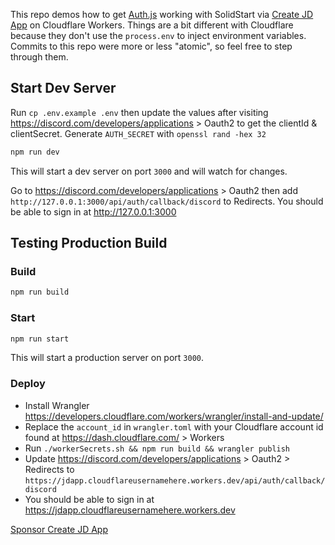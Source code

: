 This repo demos how to get [Auth.js](https://authjs.dev/) working with SolidStart via [Create JD App](https://github.com/OrJDev/create-jd-app) on Cloudflare Workers. Things are a bit different with Cloudflare because they don't use the `process.env` to inject environment variables. Commits to this repo were more or less "atomic", so feel free to step through them.

## Start Dev Server

Run `cp .env.example .env` then update the values after visiting https://discord.com/developers/applications > Oauth2 to get the clientId & clientSecret. Generate `AUTH_SECRET` with `openssl rand -hex 32`

```bash
npm run dev
```

This will start a dev server on port `3000` and will watch for changes.

Go to https://discord.com/developers/applications > Oauth2 then add `http://127.0.0.1:3000/api/auth/callback/discord` to Redirects. You should be able to sign in at http://127.0.0.1:3000

## Testing Production Build

### Build

```bash
npm run build
```

### Start

```bash
npm run start
```

This will start a production server on port `3000`.

### Deploy

- Install Wrangler https://developers.cloudflare.com/workers/wrangler/install-and-update/
- Replace the `account_id` in `wrangler.toml` with your Cloudflare account id found at https://dash.cloudflare.com/ > Workers
- Run `./workerSecrets.sh && npm run build && wrangler publish`
- Update https://discord.com/developers/applications > Oauth2 > Redirects to `https://jdapp.cloudflareusernamehere.workers.dev/api/auth/callback/discord`
- You should be able to sign in at https://jdapp.cloudflareusernamehere.workers.dev
  
[Sponsor Create JD App](https://github.com/sponsors/OrJDev)
